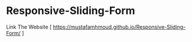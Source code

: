 # Responsive-Sliding-Form

Link The Website [ https://mustafamhmoud.github.io/Responsive-Sliding-Form/ ]
